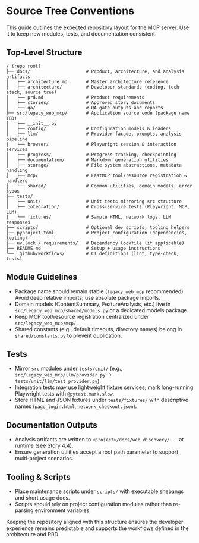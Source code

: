 # Source Tree Conventions

This guide outlines the expected repository layout for the MCP server. Use it to keep new modules, tests, and documentation consistent.

## Top-Level Structure
```
/ (repo root)
├── docs/                     # Product, architecture, and analysis artifacts
│   ├── architecture.md       # Master architecture reference
│   ├── architecture/         # Developer standards (coding, tech stack, source tree)
│   ├── prd.md                # Product requirements
│   ├── stories/              # Approved story documents
│   └── qa/                   # QA gate outputs and reports
├── src/legacy_web_mcp/       # Application source code (package name TBD)
│   ├── __init__.py
│   ├── config/               # Configuration models & loaders
│   ├── llm/                  # Provider facade, prompts, analysis pipeline
│   ├── browser/              # Playwright session & interaction services
│   ├── progress/             # Progress tracking, checkpointing
│   ├── documentation/        # Markdown generation utilities
│   ├── storage/              # File system abstractions, metadata handling
│   ├── mcp/                  # FastMCP tool/resource registration & handlers
│   └── shared/               # Common utilities, domain models, error types
├── tests/
│   ├── unit/                 # Unit tests mirroring src structure
│   ├── integration/          # Cross-service tests (Playwright, MCP, LLM)
│   └── fixtures/             # Sample HTML, network logs, LLM responses
├── scripts/                  # Optional dev scripts, tooling helpers
├── pyproject.toml            # Project configuration (dependencies, tooling)
├── uv.lock / requirements/   # Dependency lockfile (if applicable)
├── README.md                 # Setup + usage instructions
└── .github/workflows/        # CI definitions (lint, type-check, tests)
```

## Module Guidelines
- Package name should remain stable (`legacy_web_mcp` recommended). Avoid deep relative imports; use absolute package imports.
- Domain models (ContentSummary, FeatureAnalysis, etc.) live in `src/legacy_web_mcp/shared/models.py` or a dedicated models package.
- Keep MCP tool/resource registration centralized under `src/legacy_web_mcp/mcp/`.
- Shared constants (e.g., default timeouts, directory names) belong in `shared/constants.py` to prevent duplication.

## Tests
- Mirror `src` modules under `tests/unit/` (e.g., `src/legacy_web_mcp/llm/provider.py` → `tests/unit/llm/test_provider.py`).
- Integration tests may use lightweight fixture services; mark long-running Playwright tests with `@pytest.mark.slow`.
- Store HTML and JSON fixtures under `tests/fixtures/` with descriptive names (`page_login.html`, `network_checkout.json`).

## Documentation Outputs
- Analysis artifacts are written to `<project>/docs/web_discovery/...` at runtime (see Story 4.4).
- Ensure generation utilities accept a root path parameter to support multi-project scenarios.

## Tooling & Scripts
- Place maintenance scripts under `scripts/` with executable shebangs and short usage docs.
- Scripts should rely on project configuration modules rather than re-parsing environment variables.

Keeping the repository aligned with this structure ensures the developer experience remains predictable and supports the workflows defined in the architecture and PRD.
